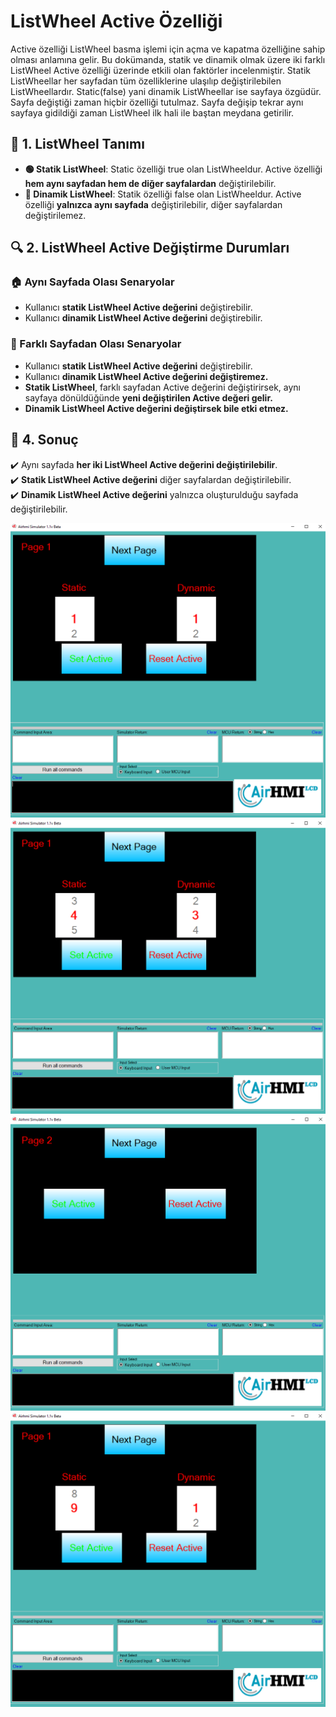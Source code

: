 # ListWheel Active Özelliği

Active özelliği ListWheel basma işlemi için açma ve kapatma özelliğine sahip olması anlamına gelir.
Bu dokümanda, statik ve dinamik olmak üzere iki farklı ListWheel Active özelliği üzerinde etkili olan faktörler incelenmiştir.
Statik ListWheellar her sayfadan tüm özelliklerine ulaşılıp değiştirilebilen ListWheellardır. Static(false) yani dinamik ListWheellar ise sayfaya özgüdür.
Sayfa değiştiği zaman hiçbir özelliği tutulmaz. Sayfa değişip tekrar aynı sayfaya gidildiği zaman ListWheel ilk hali ile baştan meydana getirilir. 

## 📌 1. ListWheel Tanımı
- **🟢 Statik ListWheel**: Static özelliği true olan ListWheeldur. Active özelliği **hem aynı sayfadan hem de diğer sayfalardan** değiştirilebilir.
- **🔵 Dinamik ListWheel**: Statik özelliği false olan ListWheeldur. Active  özelliği **yalnızca aynı sayfada** değiştirilebilir, diğer sayfalardan değiştirilemez.

## 🔍 2. ListWheel Active Değiştirme Durumları
### 🏠 Aynı Sayfada Olası Senaryolar
- Kullanıcı **statik ListWheel Active değerini** değiştirebilir.
- Kullanıcı **dinamik ListWheel Active değerini** değiştirebilir.


### 🔄 Farklı Sayfadan Olası Senaryolar
- Kullanıcı **statik ListWheel Active değerini** değiştirebilir.
- Kullanıcı **dinamik ListWheel Active değerini değiştiremez.**
- **Statik ListWheel**, farklı sayfadan Active değerini değiştirirsek, aynı sayfaya dönüldüğünde **yeni değiştirilen Active değeri gelir.**
- **Dinamik ListWheel Active değerini değiştirsek bile etki etmez.**

## 🎯 4. Sonuç
✔️ Aynı sayfada **her iki ListWheel Active değerini değiştirilebilir**.  
✔️ **Statik ListWheel Active değerini** diğer sayfalardan değiştirilebilir.  
✔️ **Dinamik ListWheel Active değerini** yalnızca oluşturulduğu sayfada değiştirilebilir.  

![Açıklama Metni](1.png)
![Açıklama Metni](2.png)
![Açıklama Metni](3.png)
![Açıklama Metni](4.png)

